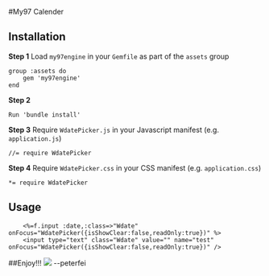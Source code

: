 #My97 Calender 
## Installation
**Step 1**
Load `my97engine` in your `Gemfile` as part of the `assets` group

```
group :assets do 
    gem 'my97engine'
end
```
**Step 2**
```
Run 'bundle install'
```
**Step 3**
Require `WdatePicker.js` in your Javascript manifest (e.g. `application.js`)
```
//= require WdatePicker
```
**Step 4**
Require `WdatePicker.css` in your CSS manifest (e.g. `application.css`)
```
*= require WdatePicker
```
## Usage
```
    <%=f.input :date,:class=>"Wdate" onFocus="WdatePicker({isShowClear:false,readOnly:true})" %>
    <input type="text" class="Wdate" value="" name="test" onFocus="WdatePicker({isShowClear:false,readOnly:true})" />
```
##Enjoy!!!
![](http://l.ruby-china.org/photo/062cefeb8d6e789bb8331a55e6abd0f2.png)
--peterfei
